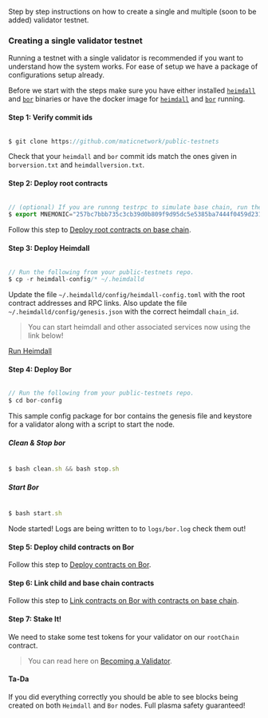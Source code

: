 Step by step instructions on how to create a single and multiple (soon to be added) validator testnet.

### Creating a single validator testnet

Running a testnet with a single validator is recommended if you want to understand how the system works. For ease of setup we have a package of configurations setup already. 

Before we start with the steps make sure you have either installed [`heimdall`](../heimdall/install-heimdall) and [`bor`](../bor/install-bor) binaries or have the docker image for [`heimdall`](../heimdall/running-with-docker) and [`bor`](../bor/running-with-docker) running.

#### Step 1: Verify commit ids

```js

$ git clone https://github.com/maticnetwork/public-testnets

```

Check that your `heimdall` and `bor` commit ids match the ones given in `borversion.txt` and `heimdallversion.txt`.

#### Step 2: Deploy root contracts

```js

// (optional) If you are runnng testrpc to simulate base chain, run the below command to add your validator to testrpc instance
$ export MNEMONIC="257bc7bbb735c3cb39d0b809f9d95dc5e5385ba7444f0459d231cfd1f1f954ff"

```

Follow this step to [Deploy root contracts on base chain](../validator-contracts/deploying-contracts/#step-1-deploy-root-contracts-on-base-chain).

#### Step 3: Deploy Heimdall

```js

// Run the following from your public-testnets repo.
$ cp -r heimdall-config/* ~/.heimdalld

```

Update the file `~/.heimdalld/config/heimdall-config.toml` with the root contract addresses and RPC links. Also update the file `~/.heimdalld/config/genesis.json` with the correct heimdall `chain_id`. 

> You can start heimdall and other associated services now using the link below! 

[Run Heimdall](../heimdall/run-heimdall)


#### Step 4: Deploy Bor  

```js

// Run the following from your public-testnets repo.
$ cd bor-config

```

This sample config package for bor contains the genesis file and keystore for a validator along with a script to start the node.

##### Clean & Stop bor 

```js

$ bash clean.sh && bash stop.sh

```

##### Start Bor

```js

$ bash start.sh

```

Node started! Logs are being written to to `logs/bor.log` check them out! 

#### Step 5: Deploy child contracts on Bor 

Follow this step to [Deploy contracts on Bor](../validator-contracts/deploying-contracts/#step-2-deploy-contracts-on-bor). 

#### Step 6: Link child and base chain contracts

Follow this step to [Link contracts on Bor with contracts on base chain](../validator-contracts/deploying-contracts/#step-3-link-contracts-on-bor-with-contracts-on-base-chain).


#### Step 7: Stake It!

We need to stake some test tokens for your validator on our `rootChain` contract.

> You can read here on [Becoming a Validator](../validator-contracts/become-a-validator).

#### Ta-Da

If you did everything correctly you should be able to see blocks being created on both `Heimdall` and `Bor` nodes. Full plasma safety guaranteed! 
